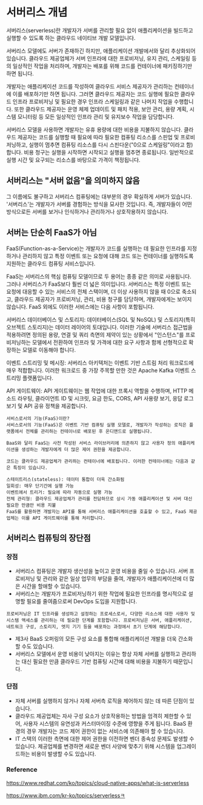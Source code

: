 # 서버리스 개념
서버리스(serverless)란 개발자가 서버를 관리할 필요 없이 애플리케이션을 빌드하고 실행할 수 있도록 하는 클라우드 네이티브 개발 모델입니다.

서버리스 모델에도 서버가 존재하긴 하지만, 애플리케이션 개발에서와 달리 추상화되어 있습니다. 클라우드 제공업체가 서버 인프라에 대한 프로비저닝, 유지 관리, 스케일링 등의 일상적인 작업을 처리하며, 개발자는 배포를 위해 코드를 컨테이너에 패키징하기만 하면 됩니다.

개발자는 애플리케이션 코드를 작성하여 클라우드 서비스 제공자가 관리하는 컨테이너에 이를 배포하기만 하면 됩니다. 그러면 클라우드 제공자는 코드 실행에 필요한 클라우드 인프라 프로비저닝 및 필요한 경우 인프라 스케일링과 같은 나머지 작업을 수행합니다. 
또한 클라우드 제공자는 운영 체제 업데이트 및 패치 적용, 보안 관리, 용량 계획, 시스템 모니터링 등 모든 일상적인 인프라 관리 및 유지보수 작업을 담당합니다.

서버리스 모델을 사용하면 개발자는 유휴 용량에 대한 비용을 지불하지 않습니다. 클라우드 제공자는 코드를 실행할 때 필요에 따라 필요한 컴퓨팅 리소스를 스핀업 및 프로비저닝하고, 실행이 멈추면 컴퓨팅 리소스를 다시 스핀다운("0으로 스케일링"이라고 함)합니다. 비용 청구는 실행을 시작하면 시작되고 실행을 멈추면 종료됩니다. 일반적으로 실행 시간 및 요구되는 리소스를 바탕으로 가격이 책정됩니다.


## 서버리스는 "서버 없음"을 의미하지 않음
그 이름에도 불구하고 서버리스 컴퓨팅에는 대부분의 경우 확실하게 서버가 있습니다. '서버리스'는 개발자가 서버를 경험하는 방식을 묘사한 것입니다. 즉, 개발자들이 어떤 방식으로든 서버를 보거나 인식하거나 관리하거나 상호작용하지 않습니다.


## 서버는 단순히 FaaS가 아님
FaaS(Function-as-a-Service)는 개발자가 코드를 실행하는 데 필요한 인프라를 지정하거나 관리하지 않고 특정 이벤트 또는 요청에 대해 코드 또는 컨테이너를 실행하도록 지원하는 클라우드 컴퓨팅 서비스입니다.

FaaS는 서버리스의 핵심 컴퓨팅 모델이므로 두 용어는 종종 같은 의미로 사용됩니다. 그러나 서버리스가 FaaS보다 훨씬 더 넓은 의미입니다. 서버리스는 특정 이벤트 또는 요청에 대응할 수 있는 서비스의 전체 스택이며, 더 이상 사용하지 않을 때 0으로 축소되고, 클라우드 제공자가 프로비저닝, 관리, 비용 청구를 담당하며, 개발자에게는 보이지 않습니다. FaaS 외에도 이러한 서비스에는 다음 사항이 포함됩니다.

서버리스 데이터베이스 및 스토리지: 데이터베이스(SQL 및 NoSQL) 및 스토리지(특히 오브젝트 스토리지)는 데이터 레이어의 토대입니다. 이러한 기술에 서버리스 접근법을 적용하려면 정의된 용량, 연결 및 쿼리 측면의 제약이 있는 상황에서 "인스턴스"를 프로비저닝하는 모델에서 전환하여 인프라 및 가격에 대한 요구 사항과 함께 선형적으로 확장하는 모델로 이동해야 합니다.

이벤트 스트리밍 및 메시징: 서버리스 아키텍처는 이벤트 기반 스트림 처리 워크로드에 매우 적합합니다. 이러한 워크로드 중 가장 주목할 만한 것은 Apache Kafka 이벤트 스트리밍 플랫폼입니다.

API 게이트웨이: API 게이트웨이는 웹 작업에 대한 프록시 역할을 수행하며, HTTP 메소드 라우팅, 클라이언트 ID 및 시크릿, 요금 한도, CORS, API 사용량 보기, 응답 로그 보기 및  API 공유 정책을 제공합니다.
```
서비스로서의 기능(FaaS)이란?
서비스로서의 기능(FaaS)은 이벤트 기반 컴퓨팅 실행 모델로, 개발자가 작성하는 로직은 플랫폼에서 전체를 관리하는 컨테이너로 배포된 후 온디맨드로 실행됩니다.

BaaS와 달리 FaaS는 사전 작성된 서비스 라이브러리에 의존하지 않고 사용자 정의 애플리케이션을 생성하는 개발자에게 더 많은 제어 권한을 제공합니다. 

코드는 클라우드 제공업체가 관리하는 컨테이너에 배포됩니다. 이러한 컨테이너에는 다음과 같은 특징이 있습니다.

스테이트리스(stateless): 데이터 통합이 더욱 간소화됨
일회성: 매우 단기간에 실행 가능
이벤트에서 트리거: 필요에 따라 자동으로 실행 가능
전체 관리형: 클라우드 제공업체가 관리를 전담하므로 상시 가동 애플리케이션 및 서버 대신 필요한 만큼만 비용 지불
FaaS를 활용하면 개발자는 API를 통해 서버리스 애플리케이션을 호출할 수 있고, FaaS 제공업체는 이를 API 게이트웨이를 통해 처리합니다.
```


## 서버리스 컴퓨팅의 장단점
### 장점

- 서버리스 컴퓨팅은 개발자 생산성을 높이고 운영 비용을 줄일 수 있습니다. 서버 프로비저닝 및 관리와 같은 일상 업무의 부담을 줄여, 개발자가 애플리케이션에 더 많은 시간을 할애할 수 있습니다. 
- 서버리스는 개발자가 프로비저닝하기 위한 작업에 필요한 인프라를 명시적으로 설명할 필요를 줄여줌으로써 DevOps 도입을 지원합니다.  
```
프로비저닝은 IT 인프라를 생성하고 설정하는 프로세스로서, 다양한 리소스에 대한 사용자 및 시스템 액세스를 관리하는 데 필요한 단계를 포함합니다. 프로비저닝은 서버, 애플리케이션, 네트워크 구성, 스토리지, 엣지 기기 등을 배포하는 과정에서 초기 단계에 해당합니다. 
```
- 제3사 BaaS 오퍼링의 모든 구성 요소를 통합해 애플리케이션 개발을 더욱 간소화할 수도 있습니다.
- 서버리스 모델에서 운영 비용이 낮아지는 이유는 항상 자체 서버를 실행하고 관리하는 대신 필요한 만큼 클라우드 기반 컴퓨팅 시간에 대해 비용을 지불하기 때문입니다.

### 단점

- 자체 서버를 실행하지 않거나 자체 서버측 로직을 제어하지 않는 데 따른 단점이 있습니다.
- 클라우드 제공업체는 자사 구성 요소가 상호작용하는 방법을 엄격히 제한할 수 있어, 사용자 시스템의 유연성과 커스터마이징 수준에 영향을 주게 됩니다. BaaS 환경의 경우 개발자는 코드 제어 권한이 없는 서비스에 의존해야 할 수 있습니다.
- IT 스택의 이러한 측면에 대한 제어 권한을 이전하면 벤더 종속성 문제도 발생할 수 있습니다. 제공업체를 변경하면 새로운 벤더 사양에 맞추기 위해 시스템을 업그레이드하는 비용이 발생할 수도 있습니다.


### Reference
https://www.redhat.com/ko/topics/cloud-native-apps/what-is-serverless  

https://www.ibm.com/kr-ko/topics/serverlessㅋ